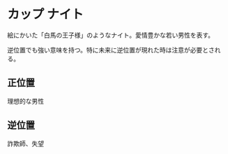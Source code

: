 # カップ ナイト
絵にかいた「白馬の王子様」のようなナイト。愛情豊かな若い男性を表す。

逆位置でも強い意味を持つ。特に未来に逆位置が現れた時は注意が必要とされる。

## 正位置
理想的な男性

## 逆位置
詐欺師、失望

